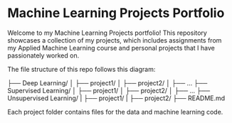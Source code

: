 # Machine Learning Projects Portfolio

Welcome to my Machine Learning Projects portfolio! This repository showcases a collection of my projects, which includes assignments from my Applied Machine Learning course and personal projects that I have passionately worked on.

The file structure of this repo follows this diagram:

├── Deep Learning/
│   ├── project1/
│   ├── project2/
│   ├── ...
├── Supervised Learning/
│   ├── project1/
│   ├── project2/
│   ├── ...
├── Unsupervised Learning/
|   ├── project1/
|   ├── project2/
├── README.md

Each project folder contains files for the data and machine learning code.
